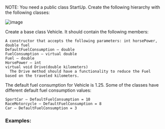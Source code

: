 NOTE: You need a public class StartUp. Create the following hierarchy with the following classes: 

![image](https://user-images.githubusercontent.com/45227327/221422475-de1c475f-810c-4a3c-9824-b055f4e03b75.png)

Create a base class Vehicle. It should contain the following members:

	A constructor that accepts the following parameters: int horsePower, double fuel
	DefaultFuelConsumption – double 
	FuelConsumption – virtual double
	Fuel – double
	HorsePower – int
	virtual void Drive(double kilometers)
	  The Drive method should have a functionality to reduce the Fuel based on the traveled kilometers.

The default fuel consumption for Vehicle is 1.25. Some of the classes have different default fuel consumption values:

	SportCar – DefaultFuelConsumption = 10
	RaceMotorcycle – DefaultFuelConsumption = 8
	Car – DefaultFuelConsumption = 3

### Examples: 


